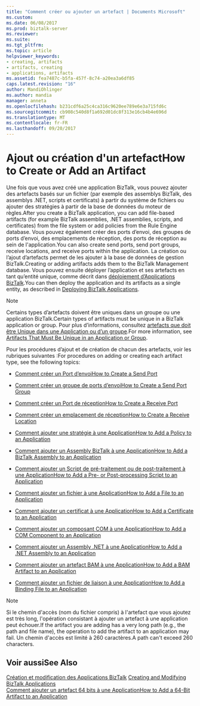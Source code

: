 ```yaml
---
title: "Comment créer ou ajouter un artefact | Documents Microsoft"
ms.custom: 
ms.date: 06/08/2017
ms.prod: biztalk-server
ms.reviewer: 
ms.suite: 
ms.tgt_pltfrm: 
ms.topic: article
helpviewer_keywords:
- creating, artifacts
- artifacts, creating
- applications, artifacts
ms.assetid: fea7487c-b5fa-457f-8c74-a20ea3a6df85
caps.latest.revision: "16"
author: MandiOhlinger
ms.author: mandia
manager: anneta
ms.openlocfilehash: b231cdf6a25c4ca316c9620ee789e6e3a715fd6c
ms.sourcegitcommit: cb908c540d8f1a692d01dc8f313e16cb4b4e696d
ms.translationtype: MT
ms.contentlocale: fr-FR
ms.lasthandoff: 09/20/2017
---
```

# <a name="how-to-create-or-add-an-artifact"></a><span data-ttu-id="0213c-102">Ajout ou création d'un artefact</span><span class="sxs-lookup"><span data-stu-id="0213c-102">How to Create or Add an Artifact</span></span>
<span data-ttu-id="0213c-103">Une fois que vous avez créé une application BizTalk, vous pouvez ajouter des artefacts basés sur un fichier (par exemple des assemblys BizTalk, des assemblys .NET, scripts et certificats) à partir du système de fichiers ou ajouter des stratégies à partir de la base de données du moteur de règles.</span><span class="sxs-lookup"><span data-stu-id="0213c-103">After you create a BizTalk application, you can add file-based artifacts (for example BizTalk assemblies, .NET assemblies, scripts, and certificates) from the file system or add policies from the Rule Engine database.</span></span> <span data-ttu-id="0213c-104">Vous pouvez également créer des ports d’envoi, des groupes de ports d’envoi, des emplacements de réception, des ports de réception au sein de l'application.</span><span class="sxs-lookup"><span data-stu-id="0213c-104">You can also create send ports, send port groups, receive locations, and receive ports within the application.</span></span> <span data-ttu-id="0213c-105">La création ou l’ajout d’artefacts permet de les ajouter à la base de données de gestion BizTalk.</span><span class="sxs-lookup"><span data-stu-id="0213c-105">Creating or adding artifacts adds them to the BizTalk Management database.</span></span> <span data-ttu-id="0213c-106">Vous pouvez ensuite déployer l’application et ses artefacts en tant qu’entité unique, comme décrit dans [déploiement d’Applications BizTalk](../core/deploying-biztalk-applications.md).</span><span class="sxs-lookup"><span data-stu-id="0213c-106">You can then deploy the application and its artifacts as a single entity, as described in [Deploying BizTalk Applications](../core/deploying-biztalk-applications.md).</span></span>  
  
> [!NOTE]
>  <span data-ttu-id="0213c-107">Certains types d’artefacts doivent être uniques dans un groupe ou une application BizTalk.</span><span class="sxs-lookup"><span data-stu-id="0213c-107">Certain types of artifacts must be unique in a BizTalk application or group.</span></span> <span data-ttu-id="0213c-108">Pour plus d’informations, consultez [artefacts que doit être Unique dans une Application ou d’un groupe](../core/artifacts-that-must-be-unique-in-an-application-or-group.md).</span><span class="sxs-lookup"><span data-stu-id="0213c-108">For more information, see [Artifacts That Must Be Unique in an Application or Group](../core/artifacts-that-must-be-unique-in-an-application-or-group.md).</span></span>  
  
 <span data-ttu-id="0213c-109">Pour les procédures d’ajout et de création de chacun des artefacts, voir les rubriques suivantes :</span><span class="sxs-lookup"><span data-stu-id="0213c-109">For procedures on adding or creating each artifact type, see the following topics:</span></span>  
  
-   [<span data-ttu-id="0213c-110">Comment créer un Port d’envoi</span><span class="sxs-lookup"><span data-stu-id="0213c-110">How to Create a Send Port</span></span>](../core/how-to-create-a-send-port2.md)  
  
-   [<span data-ttu-id="0213c-111">Comment créer un groupe de ports d’envoi</span><span class="sxs-lookup"><span data-stu-id="0213c-111">How to Create a Send Port Group</span></span>](../core/how-to-create-a-send-port-group.md)  
  
-   [<span data-ttu-id="0213c-112">Comment créer un Port de réception</span><span class="sxs-lookup"><span data-stu-id="0213c-112">How to Create a Receive Port</span></span>](../core/how-to-create-a-receive-port.md)  
  
-   [<span data-ttu-id="0213c-113">Comment créer un emplacement de réception</span><span class="sxs-lookup"><span data-stu-id="0213c-113">How to Create a Receive Location</span></span>](../core/how-to-create-a-receive-location.md)  
  
-   [<span data-ttu-id="0213c-114">Comment ajouter une stratégie à une Application</span><span class="sxs-lookup"><span data-stu-id="0213c-114">How to Add a Policy to an Application</span></span>](../core/how-to-add-a-policy-to-an-application.md)  
  
-   [<span data-ttu-id="0213c-115">Comment ajouter un Assembly BizTalk à une Application</span><span class="sxs-lookup"><span data-stu-id="0213c-115">How to Add a BizTalk Assembly to an Application</span></span>](../core/how-to-add-a-biztalk-assembly-to-an-application.md)  
  
-   [<span data-ttu-id="0213c-116">Comment ajouter un Script de pré-traitement ou de post-traitement à une Application</span><span class="sxs-lookup"><span data-stu-id="0213c-116">How to Add a Pre- or Post-processing Script to an Application</span></span>](../core/how-to-add-a-pre-or-post-processing-script-to-an-application.md)  
  
-   [<span data-ttu-id="0213c-117">Comment ajouter un fichier à une Application</span><span class="sxs-lookup"><span data-stu-id="0213c-117">How to Add a File to an Application</span></span>](../core/how-to-add-a-file-to-an-application.md)  
  
-   [<span data-ttu-id="0213c-118">Comment ajouter un certificat à une Application</span><span class="sxs-lookup"><span data-stu-id="0213c-118">How to Add a Certificate to an Application</span></span>](../core/how-to-add-a-certificate-to-an-application.md)  
  
-   [<span data-ttu-id="0213c-119">Comment ajouter un composant COM à une Application</span><span class="sxs-lookup"><span data-stu-id="0213c-119">How to Add a COM Component to an Application</span></span>](../core/how-to-add-a-com-component-to-an-application.md)  
  
-   [<span data-ttu-id="0213c-120">Comment ajouter un Assembly .NET à une Application</span><span class="sxs-lookup"><span data-stu-id="0213c-120">How to Add a .NET Assembly to an Application</span></span>](../core/how-to-add-a-net-assembly-to-an-application.md)  
  
-   [<span data-ttu-id="0213c-121">Comment ajouter un artefact BAM à une Application</span><span class="sxs-lookup"><span data-stu-id="0213c-121">How to Add a BAM Artifact to an Application</span></span>](../core/how-to-add-a-bam-artifact-to-an-application.md)  
  
-   [<span data-ttu-id="0213c-122">Comment ajouter un fichier de liaison à une Application</span><span class="sxs-lookup"><span data-stu-id="0213c-122">How to Add a Binding File to an Application</span></span>](../core/how-to-add-a-binding-file-to-an-application2.md)  
  
> [!NOTE]
>  <span data-ttu-id="0213c-123">Si le chemin d'accès (nom du fichier compris) à l'artefact que vous ajoutez est très long, l'opération consistant à ajouter un artefact à une application peut échouer.</span><span class="sxs-lookup"><span data-stu-id="0213c-123">If the artifact you are adding has a very long path (e.g., the path and file name), the operation to add the artifact to an application may fail.</span></span> <span data-ttu-id="0213c-124">Un chemin d'accès est limité à 260 caractères.</span><span class="sxs-lookup"><span data-stu-id="0213c-124">A path can't exceed 260 characters.</span></span>  
  
## <a name="see-also"></a><span data-ttu-id="0213c-125">Voir aussi</span><span class="sxs-lookup"><span data-stu-id="0213c-125">See Also</span></span>  
 <span data-ttu-id="0213c-126">[Création et modification des Applications BizTalk](../core/creating-and-modifying-biztalk-applications.md) </span><span class="sxs-lookup"><span data-stu-id="0213c-126">[Creating and Modifying BizTalk Applications](../core/creating-and-modifying-biztalk-applications.md) </span></span>  
 [<span data-ttu-id="0213c-127">Comment ajouter un artefact 64 bits à une Application</span><span class="sxs-lookup"><span data-stu-id="0213c-127">How to Add a 64-Bit Artifact to an Application</span></span>](../core/how-to-add-a-64-bit-artifact-to-an-application.md)